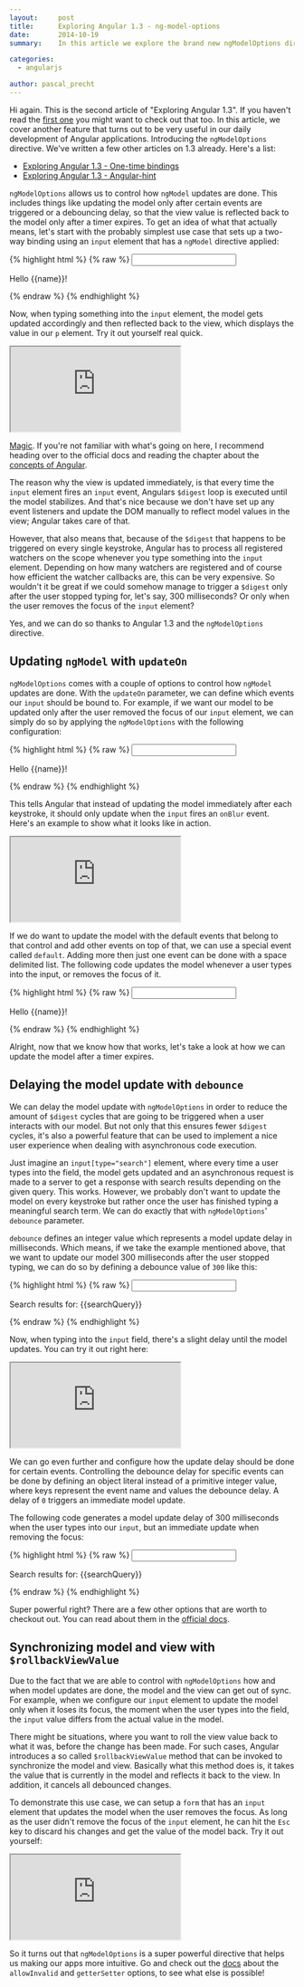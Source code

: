 ```yaml
---
layout:     post
title:      Exploring Angular 1.3 - ng-model-options
date:       2014-10-19
summary:    In this article we explore the brand new ngModelOptions directive that allows us to control how ngModel updates are done in our Angular applications.

categories: 
  - angularjs

author: pascal_precht
---
```


Hi again. This is the second article of "Exploring Angular 1.3". If you haven't read the [first one](/angularjs/2014/10/14/exploring-angular-1.3-one-time-bindings.html) you might want to check out that too. In this article, we cover another feature that turns out to be very useful in our daily development of Angular applications. Introducing the `ngModelOptions` directive.
We've written a few other articles on 1.3 already. Here's a list:

- [Exploring Angular 1.3 - One-time bindings](http://blog.thoughtram.io/angularjs/2014/10/14/exploring-angular-1.3-one-time-bindings.html)
- [Exploring Angular 1.3 - Angular-hint](http://blog.thoughtram.io/angularjs/2014/11/06/exploring-angular-1.3-angular-hint.html)



`ngModelOptions` allows us to control how `ngModel` updates are done. This includes things like updating the model only after certain events are triggered or a debouncing delay, so that the view value is reflected back to the model only after a timer expires. To get an idea of what that actually means, let's start with the probably simplest use case that sets up a two-way binding using an `input` element that has a `ngModel` directive applied:

{% highlight html %}
{% raw %}
<input type="text" ng-model="name">
<p>Hello {{name}}!</p>
{% endraw %}
{% endhighlight %}

Now, when typing something into the `input` element, the model gets updated accordingly and then reflected back to the view, which displays the value in our `p` element. Try it out yourself real quick.

<iframe src="http://embed.plnkr.co/dB0p5wysKLvjK7oKAA3b/preview"></iframe>

[Magic](http://weknowgifs.com/wp-content/uploads/2013/03/its-magic-shia-labeouf-gif.gif). If you're not familiar with what's going on here, I recommend heading over to the official docs and reading the chapter about the [concepts of Angular](https://docs.angularjs.org/guide/concepts).

The reason why the view is updated immediately, is that every time the `input` element fires an `input` event, Angulars `$digest` loop is executed until the model stabilizes. And that's nice because we don't have set up any event listeners and update the DOM manually to reflect model values in the view; Angular takes care of that.

However, that also means that, because of the `$digest` that happens to be triggered on every single keystroke,  Angular has to process all registered watchers on the scope whenever you type something into the `input` element. Depending on how many watchers are registered and of course how efficient the watcher callbacks are, this can be very expensive. So wouldn't it be great if we could somehow manage to trigger a `$digest` only after the user stopped typing for, let's say, 300 milliseconds? Or only when the user removes the focus of the `input` element?

Yes, and we can do so thanks to Angular 1.3 and the `ngModelOptions` directive.

## Updating `ngModel` with `updateOn`

`ngModelOptions` comes with a couple of options to control how `ngModel` updates are done. With the `updateOn` parameter, we can define which events our `input` should be bound to. For example, if we want our model to be updated only after the user removed the focus of our `input` element, we can simply do so by applying the `ngModelOptions` with the following configuration:

{% highlight html %}
{% raw %}
<input 
  type="text" 
  ng-model="name" 
  ng-model-options="{ updateOn: 'blur' }">
<p>Hello {{name}}!</p>
{% endraw %}
{% endhighlight %}

This tells Angular that instead of updating the model immediately after each keystroke, it should only update when the `input` fires an `onBlur` event. Here's an example to show what it looks like in action.

<iframe src="http://embed.plnkr.co/F5IGCe/preview"></iframe>

If we do want to update the model with the default events that belong to that control and add other events on top of that, we can use a special event called `default`. Adding more then just one event can be done with a space delimited list. The following code updates the model whenever a user types into the input, or removes the focus of it.

{% highlight html %}
{% raw %}
<input 
  type="text" 
  ng-model="name" 
  ng-model-options="{ updateOn: 'default blur' }">
<p>Hello {{name}}!</p>
{% endraw %}
{% endhighlight %}

Alright, now that we know how that works, let's take a look at how we can update the model after a timer expires.

## Delaying the model update with `debounce`

We can delay the model update with `ngModelOptions` in order to reduce the amount of `$digest` cycles that are going to be triggered when a user interacts with our model. But not only that this ensures fewer `$digest` cycles, it's also a powerful feature that can be used to implement a nice user experience when dealing with asynchronous code execution.

Just imagine an `input[type="search"]` element, where every time a user types into the field, the model gets updated and an asynchronous request is made to a server to get a response with search results depending on the given query. This works. However, we probably don't want to update the model on every keystroke but rather once the user has finished typing a meaningful search term. We can do exactly that with `ngModelOptions`' `debounce` parameter.

`debounce` defines an integer value which represents a model update delay in milliseconds. Which means, if we take the example mentioned above, that we want to update our model 300 milliseconds after the user stopped typing, we can do so by defining a debounce value of `300` like this:

{% highlight html %}
{% raw %}
<input 
  type="search" 
  ng-model="searchQuery" 
  ng-model-options="{ debounce: 300 }">
<p>Search results for: {{searchQuery}}</p>
{% endraw %}
{% endhighlight %}

Now, when typing into the `input` field, there's a slight delay until the model updates. You can try it out right here:

<iframe src="http://embed.plnkr.co/PNxIXX/preview"></iframe>

We can go even further and configure how the update delay should be done for certain events. Controlling the debounce delay for specific events can be done by defining an object literal instead of a primitive integer value, where keys represent the event name and values the debounce delay. A delay of `0` triggers an immediate model update.

The following code generates a model update delay of 300 milliseconds when the user types into our `input`, but an immediate update when removing the focus:

{% highlight html %}
{% raw %}
<input 
  type="search" 
  ng-model="searchQuery" 
  ng-model-options="{ updateOn: 'default blur', debounce: { 'default': 300, 'blur': 0 } }">
<p>Search results for: {{searchQuery}}</p>
{% endraw %}
{% endhighlight %}

Super powerful right? There are a few other options that are worth to checkout out. You can read about them in the [official docs](https://docs.angularjs.org/api/ng/directive/ngModelOptions).

## Synchronizing model and view with `$rollbackViewValue`

Due to the fact that we are able to control with `ngModelOptions` how and when model updates are done, the model and the view can get out of sync. For example, when we configure our `input` element to update the model only when it loses its focus, the moment when the user types into the field, the `input` value differs from the actual value in the model.

There might be situations, where you want to roll the view value back to what it was, before the change has been made. For such cases, Angular introduces a so called `$rollbackViewValue` method that can be invoked to synchronize the model and view. Basically what this method does is, it takes the value that is currently in the model and reflects it back to the view. In addition, it cancels all debounced changes.

To demonstrate this use case, we can setup a `form` that has an `input` element that updates the model when the user removes the focus. As long as the user didn't remove the focus of the `input` element, he can hit the `Esc` key to discard his changes and get the value of the model back. Try it out yourself:

<iframe src="http://embed.plnkr.co/KQbeSE/preview"></iframe>

So it turns out that `ngModelOptions` is a super powerful directive that helps us making our apps more intuitive. Go and check out the [docs](https://code.angularjs.org/1.3.0/docs/api/ng/directive/ngModelOptions) about the `allowInvalid` and `getterSetter` options, to see what else is possible!
